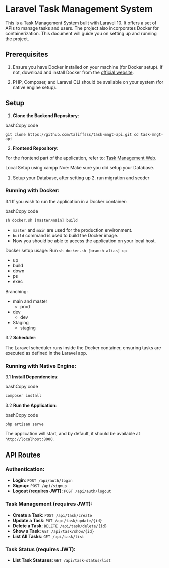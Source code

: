 
# Laravel Task Management System

This is a Task Management System built with Laravel 10. It offers a set of APIs to manage tasks and users. The project also incorporates Docker for containerization. This document will guide you on setting up and running the project.

## Prerequisites

1.  Ensure you have Docker installed on your machine (for Docker setup). If not, download and install Docker from the [official website](https://www.docker.com/).
    
2.  PHP, Composer, and Laravel CLI should be available on your system (for native engine setup).
    

## Setup

1.  **Clone the Backend Repository**:

bashCopy code

`git clone https://github.com/taliffsss/task-mngt-api.git
cd task-mngt-api` 

2.  **Frontend Repository**:

For the frontend part of the application, refer to: [Task Management Web](https://github.com/taliffsss/task-mngnt-web.git).

Local Setup using xampp
Noe: Make sure you did setup your Database.
 1. Setup your Database, after setting up
	 2. run migration and seeder

### Running with Docker:

3.1 If you wish to run the application in a Docker container:

bashCopy code

`sh docker.sh [master/main] build` 

-   `master` and `main` are used for the production environment.
-   `build` command is used to build the Docker image.
- Now you should be able to access the application on your local host.

Docker setup usage:
Run `sh docker.sh [branch alias] up`
 - up
 - build
 - down
 - ps
 - exec

Branching:
 - main and master 
	 - prod
 - dev
	 - dev
 - Staging
	 - staging 

3.2 **Scheduler**:

The Laravel scheduler runs inside the Docker container, ensuring tasks are executed as defined in the Laravel app.

### Running with Native Engine:

3.1 **Install Dependencies**:

bashCopy code

`composer install` 

3.2 **Run the Application**:

bashCopy code

`php artisan serve` 

The application will start, and by default, it should be available at `http://localhost:8000`.

## API Routes

### Authentication:

-   **Login**: `POST /api/auth/login`
-   **Signup**: `POST /api/signup`
-   **Logout (requires JWT)**: `POST /api/auth/logout`

### Task Management (requires JWT):
-   **Create a Task**: `POST /api/task/create`
-   **Update a Task**: `PUT /api/task/update/{id}`
-   **Delete a Task**: `DELETE /api/task/delete/{id}`
-   **Show a Task**: `GET /api/task/show/{id}`
-   **List All Tasks**: `GET /api/task/list`

### Task Status (requires JWT):

-   **List Task Statuses**: `GET /api/task-status/list`
